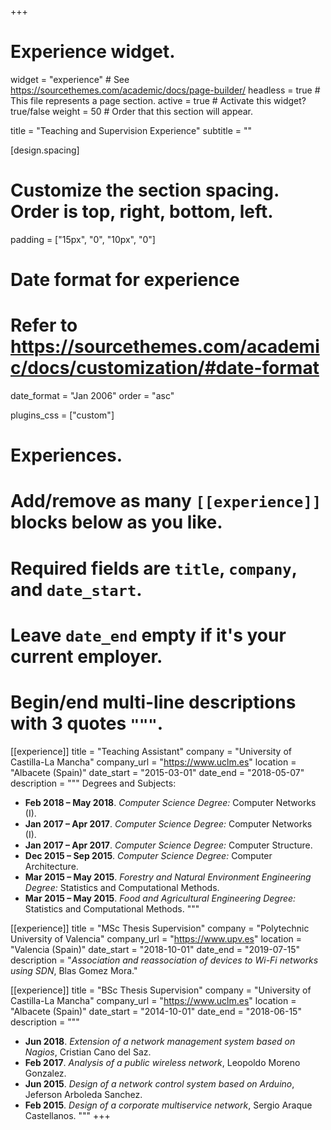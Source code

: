 +++
# Experience widget.
widget = "experience"  # See https://sourcethemes.com/academic/docs/page-builder/
headless = true  # This file represents a page section.
active = true  # Activate this widget? true/false
weight = 50  # Order that this section will appear.

title = "Teaching and Supervision Experience"
subtitle = ""

[design.spacing]
  # Customize the section spacing. Order is top, right, bottom, left.
  padding = ["15px", "0", "10px", "0"]

# Date format for experience
#   Refer to https://sourcethemes.com/academic/docs/customization/#date-format
date_format = "Jan 2006"
order = "asc"

plugins_css = ["custom"]

# Experiences.
#   Add/remove as many `[[experience]]` blocks below as you like.
#   Required fields are `title`, `company`, and `date_start`.
#   Leave `date_end` empty if it's your current employer.
#   Begin/end multi-line descriptions with 3 quotes `"""`.
[[experience]]
  title = "Teaching Assistant"
  company = "University of Castilla-La Mancha"
  company_url = "https://www.uclm.es"
  location = "Albacete (Spain)"
  date_start = "2015-03-01"
  date_end = "2018-05-07"
  description = """ Degrees and Subjects:
  
  * **Feb 2018 – May 2018**. _Computer Science Degree:_ Computer Networks (I).
  * **Jan 2017 – Apr 2017**. _Computer Science Degree:_ Computer Networks (I).
  * **Jan 2017 – Apr 2017**. _Computer Science Degree:_ Computer Structure.
  * **Dec 2015 – Sep 2015**. _Computer Science Degree:_ Computer Architecture.
  * **Mar 2015 – May 2015**. _Forestry and Natural Environment Engineering Degree:_ Statistics and Computational Methods.
  * **Mar 2015 – May 2015**. _Food and Agricultural Engineering Degree:_ Statistics and Computational Methods.
"""


[[experience]]
  title = "MSc Thesis Supervision"
  company = "Polytechnic University of Valencia"
  company_url = "https://www.upv.es"
  location = "Valencia (Spain)"
  date_start = "2018-10-01"
  date_end = "2019-07-15"
  description = "_Association and reassociation of devices to Wi-Fi networks using SDN_, Blas Gomez Mora."

[[experience]]
  title = "BSc Thesis Supervision"
  company = "University of Castilla-La Mancha"
  company_url = "https://www.uclm.es"
  location = "Albacete (Spain)"
  date_start = "2014-10-01"
  date_end = "2018-06-15"
  description = """

   * **Jun 2018**. _Extension of a network management system based on Nagios_, Cristian Cano del Saz.
   * **Feb 2017**. _Analysis of a public wireless network_, Leopoldo Moreno Gonzalez.
   * **Jun 2015**. _Design of a network control system based on Arduino_, Jeferson Arboleda Sanchez.
   * **Feb 2015**. _Design of a corporate multiservice network_, Sergio Araque Castellanos.
"""
+++
